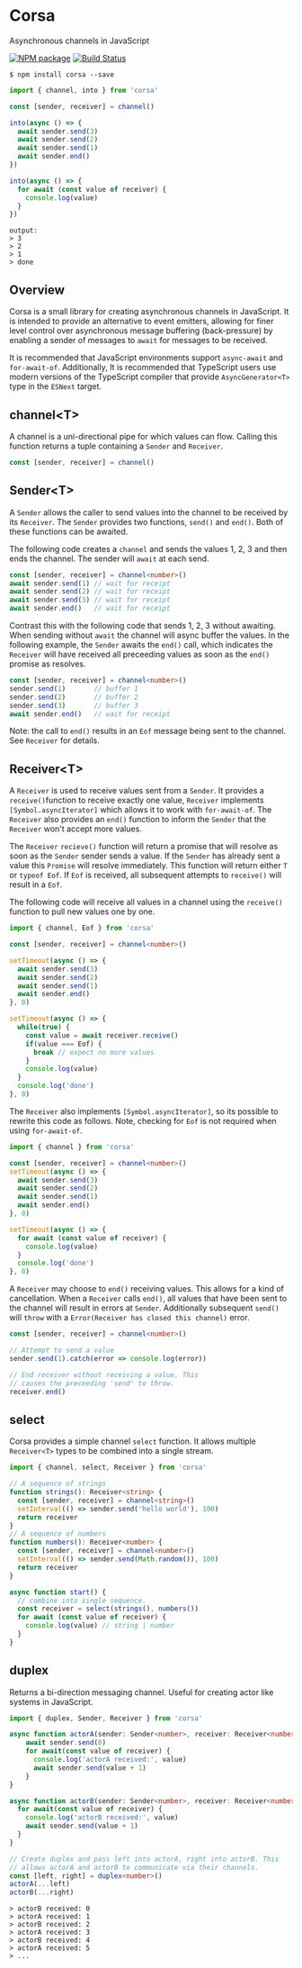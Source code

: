 # Corsa

Asynchronous channels in JavaScript

[![NPM package](https://badge.fury.io/js/corsa.svg)](https://www.npmjs.com/package/corsa) 
 [![Build Status](https://travis-ci.org/sinclairzx81/corsa.svg?branch=master)](https://travis-ci.org/sinclairzx81/corsa)

```
$ npm install corsa --save
```
```typescript
import { channel, into } from 'corsa'

const [sender, receiver] = channel()

into(async () => {
  await sender.send(3)
  await sender.send(2)
  await sender.send(1)
  await sender.end()
})

into(async () => {
  for await (const value of receiver) {
    console.log(value)
  }
})
```
```
output:
> 3
> 2
> 1
> done
```
## Overview

Corsa is a small library for creating asynchronous channels in JavaScript. It is intended to provide an alternative to event emitters, allowing for finer level control over asynchronous message buffering (back-pressure) by enabling a sender of messages to `await` for messages to be received.

It is recommended that JavaScript environments support `async-await` and `for-await-of`. Additionally, It is recommended that TypeScript users use modern versions of the TypeScript compiler that provide `AsyncGenerator<T>` type in the `ESNext` target.

## channel&lt;T&gt;

A channel is a uni-directional pipe for which values can flow. Calling this function returns a tuple containing a `Sender` and `Receiver`.

```typescript
const [sender, receiver] = channel()
```
## Sender&lt;T&gt;

A `Sender` allows the caller to send values into the channel to be received by its `Receiver`. The `Sender` provides two functions, `send()` and `end()`. Both of these functions can be awaited.

The following code creates a `channel` and sends the values 1, 2, 3 and then ends the channel. The sender will `await` at each send. 

```typescript
const [sender, receiver] = channel<number>()
await sender.send(1) // wait for receipt
await sender.send(2) // wait for receipt
await sender.send(3) // wait for receipt
await sender.end()   // wait for receipt
```
Contrast this with the following code that sends 1, 2, 3 without awaiting. When sending without `await` the channel will async buffer the values. In the following example, the `Sender` awaits the `end()` call, which indicates the `Receiver` will have received all preceeding values as soon as the `end()` promise as resolves.

```typescript
const [sender, receiver] = channel<number>()
sender.send(1)       // buffer 1
sender.send(2)       // buffer 2
sender.send(3)       // buffer 3
await sender.end()   // wait for receipt
```
Note: the call to `end()` results in an `Eof` message being sent to the channel. See `Receiver` for details.

## Receiver&lt;T&gt;

A `Receiver` is used to receive values sent from a `Sender`. It provides a `receive()`function to receive exactly one value, `Receiver` implements `[Symbol.asyncIterator]` which allows it to work with `for-await-of`. The `Receiver` also provides an `end()` function to inform the `Sender` that the `Receiver` won't accept more values. 

The `Receiver` `recieve()` function will return a promise that will resolve as soon as the `Sender` sender sends a value. If the `Sender` has already sent a value this `Promise` will resolve immediately. This function will return either `T` or `typeof Eof`. If `Eof` is received, all subsequent attempts to `receive()` will result in a `Eof`.

The following code will receive all values in a channel using the `receive()` function to pull new values one by one.

```typescript
import { channel, Eof } from 'corsa'

const [sender, receiver] = channel<number>()

setTimeout(async () => {
  await sender.send(3)
  await sender.send(2)
  await sender.send(1)
  await sender.end()
}, 0)

setTimeout(async () => {
  while(true) {
    const value = await receiver.receive()
    if(value === Eof) {
      break // expect no more values
    }
    console.log(value)
  }
  console.log('done')
}, 0)
```
The `Receiver` also implements `[Symbol.asyncIterator]`, so its possible to rewrite this code as follows. Note, checking for `Eof` is not required when using `for-await-of`.

```typescript
import { channel } from 'corsa'

const [sender, receiver] = channel<number>()
setTimeout(async () => {
  await sender.send(3)
  await sender.send(2)
  await sender.send(1)
  await sender.end()
}, 0)

setTimeout(async () => {
  for await (const value of receiver) {
    console.log(value)
  }
  console.log('done')
}, 0)
```
A `Receiver` may choose to `end()` receiving values. This allows for a kind of cancellation. When a `Receiver` calls `end()`, all values that have been sent to the channel will result in errors at `Sender`. Additionally subsequent `send()` will `throw` with a `Error(Receiver has closed this channel)` error.

```typescript
const [sender, receiver] = channel<number>()

// Attempt to send a value
sender.send(1).catch(error => console.log(error))

// End receiver without receiving a value. This
// causes the preceeding 'send' to throw.
receiver.end()

```

## select

Corsa provides a simple channel `select` function. It allows multiple `Receiver<T>` types to be combined into a single stream.

```typescript
import { channel, select, Receiver } from 'corsa'

// A sequence of strings
function strings(): Receiver<string> {
  const [sender, receiver] = channel<string>()
  setInterval(() => sender.send('hello world'), 100)
  return receiver
}
// A sequence of numbers
function numbers(): Receiver<number> {
  const [sender, receiver] = channel<number>()
  setInterval(() => sender.send(Math.random()), 100)
  return receiver
}

async function start() {
  // combine into single sequence.
  const receiver = select(strings(), numbers())
  for await (const value of receiver) {
    console.log(value) // string | number
  }
}
```
## duplex

Returns a bi-direction messaging channel. Useful for creating actor like systems in JavaScript.

```typescript
import { duplex, Sender, Receiver } from 'corsa'

async function actorA(sender: Sender<number>, receiver: Receiver<number>) {
    await sender.send(0)
    for await(const value of receiver) {
      console.log('actorA received:', value)
      await sender.send(value + 1)
    }
}

async function actorB(sender: Sender<number>, receiver: Receiver<number>) {
  for await(const value of receiver) {
    console.log('actorB received:', value)
    await sender.send(value + 1)
  }
}

// Create duplex and pass left into actorA, right into actorB. This
// allows actorA and actorB to communicate via their channels.
const [left, right] = duplex<number>()
actorA(...left)
actorB(...right)
```
```
> actorB received: 0
> actorA received: 1
> actorB received: 2
> actorA received: 3
> actorB received: 4
> actorA received: 5
> ...
```
